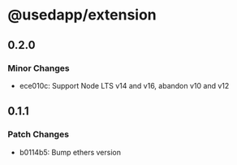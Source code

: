 # @usedapp/extension

## 0.2.0

### Minor Changes

- ece010c: Support Node LTS v14 and v16, abandon v10 and v12

## 0.1.1

### Patch Changes

- b0114b5: Bump ethers version
